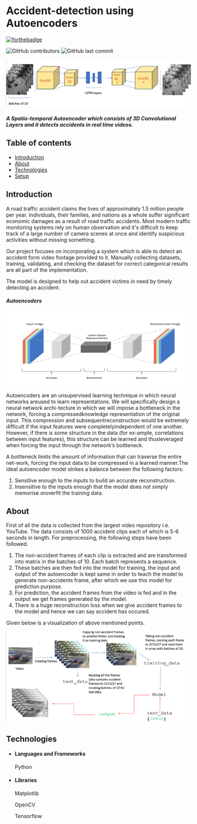 # Accident-detection using Autoencoders



[![forthebadge](https://forthebadge.com/images/badges/made-with-python.svg)](https://forthebadge.com)

![GitHub contributors](https://img.shields.io/github/contributors/pradyyadav/Accident-detection)    ![GitHub last commit](https://img.shields.io/github/last-commit/pradyyadav/Accident-detection)

![ae](https://github.com/pradyyadav/Images/blob/main/autoencoder.png?raw=true)

##### A Spatio-temporal Autoencoder which consists of 3D Convolutional Layers and it detects accidents in real time videos.


## Table of contents
- [Introduction](https://github.com/pradyyadav/Accident-detection#Introduction)
- [About](https://github.com/pradyyadav/Accident-detection#About)
- [Technologies](https://github.com/pradyyadav/Accident-detection#Technologies)
- [Setup](https://github.com/pradyyadav/Accident-detection#Setup)

## Introduction
A road traffic accident claims the lives of approximately 1.5 million people per year. Individuals, their families, and nations as a whole suffer significant economic damages as a result of road traffic accidents.     Most modern traffic monitoring systems rely on human observation and it's difficult to keep track of a large number of camera scenes at once and identify suspicious activities without missing something.

Our project focuses on incorporating a system which is able to detect an accident form video footage provided to it. Manually collecting datasets, training, validating, and checking the dataset for correct categorical results are all part of the implementation.

The model is designed to help out accident victims in need by timely detecting an accident.


##### Autoencoders

![auto](https://github.com/pradyyadav/Images/blob/main/ae.png?raw=true)

Autoencoders are an unsupervised learning technique in which neural networks areused to learn representations.  We will specifically design a neural network archi-tecture in which we will impose a bottleneck in the network, forcing a compressedknowledge representation of the original input.  This compression and subsequentreconstruction  would  be  extremely  difficult  if  the  input  features  were  completelyindependent of one another. However, if there is some structure in the data (for ex-ample, correlations between input features), this structure can be learned and thusleveraged when forcing the input through the network’s bottleneck.

A bottleneck limits the amount of information that can traverse the entire net-work, forcing the input data to be compressed in a learned manner.The ideal autoencoder model strikes a balance between the following factors:

1) Sensitive enough to the inputs to build an accurate reconstruction.
2) Insensitive to the inputs enough that the model does not simply memorise oroverfit the training data.


## About
First of all the data is collected from the largest video repository i.e. YouTube. The data consists of 1000 accident clips each of which is 5-6 seconds in length. For preprocessing, the following steps have been followed.

1) The non-accident frames of each clip is extracted and are transformed into matrix in the batches of 10. Each batch represents a sequence.
2) These batches are then fed into the model for training, the input and output of the autoencoder is kept same in order to teach the model to generate non-accidents frame, after which we use this model for prediction purpose.
3) For prediction, the accident frames from the video is fed and in the output we get frames generated by the model.
4) There is a huge reconstruction loss when we give accident frames to the model and hence we can say accident has occured.

Given below is a visualization of above mentioned points.

![viz](https://github.com/pradyyadav/Images/blob/main/trainae.png?raw=true)

## Technologies

- #### Languages and Frameworks
  Python
- #### Libraries
  Matplotlib
  
  OpenCV
  
  Tensorflow
